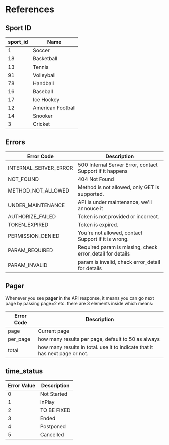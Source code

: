 # References

## Sport ID

sport_id | Name
---------- | -------
1 | Soccer
18 | Basketball
13 | Tennis
91 | Volleyball
78 | Handball
16 | Baseball
17 | Ice Hockey
12 | American Football
14 | Snooker
3 | Cricket

## Errors

Error Code | Description
---------- | -------
INTERNAL_SERVER_ERROR | 500 Internal Server Error, contact Support if it happens
NOT_FOUND | 404 Not Found
METHOD_NOT_ALLOWED | Method is not allowed, only GET is supported.
UNDER_MAINTENANCE | API is under maintenance, we'll annouce it
AUTHORIZE_FAILED | Token is not provided or incorrect.
TOKEN_EXPIRED | Token is expired.
PERMISSION_DENIED | You're not allowed, contact Support if it is wrong.
PARAM_REQUIRED | Required param is missing, check error_detail for details
PARAM_INVALID | param is invalid, check error_detail for details

## Pager

Whenever you see **pager** in the API response, it means you can go next page by passing page=2 etc. there are 3 elements inside which means:

Error Code | Description
---------- | -------
page | Current page
per_page | how many results per page, default to 50 as always
total | how many results in total. use it to indicate that it has next page or not.

## time_status

Error Value | Description
---------- | -------
0 | Not Started
1 | InPlay
2 | TO BE FIXED
3 | Ended
4 | Postponed
5 | Cancelled

